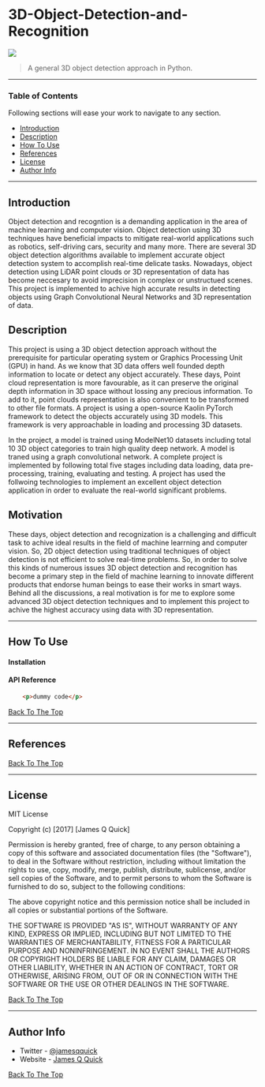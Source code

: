 # 3D-Object-Detection-and-Recognition

<a href="https://docs.python.org/3/library/io.html"><img src="https://img.shields.io/badge/python-grey?style=flat&logo=python&labelColor=grey"></a>

> A general 3D object detection approach in Python.

---

### Table of Contents
Following sections will ease your work to navigate to any section.

- [Introduction](#introduction)
- [Description](#description)
- [How To Use](#how-to-use)
- [References](#references)
- [License](#license)
- [Author Info](#author-info)

---

## Introduction

Object detection and recogntion is a demanding application in the area of machine learning and computer vision. Object detection using 3D techniques have beneficial impacts to mitigate real-world applications such as robotics, self-driving cars, security and many more.  There are several 3D object detection algorithms available to implement accurate object detection system to accomplish real-time delicate tasks. Nowadays, object detection using LiDAR point clouds or 3D representation of data has become neccesary to avoid imprecision in complex or unstructued scenes. This project is implemented to achive high accurate results in detecting objects using Graph Convolutional Neural Networks and 3D representation of data.

## Description

This project is using a 3D object detection approach without the prerequisite for particular operating system or Graphics Processing Unit (GPU) in hand. As we know that 3D data offers well founded depth information to locate or detect any object accurately. These days, Point cloud representation is more favourable, as it can preserve the original depth information in 3D space without lossing any precious information. To add to it, point clouds representation is also convenient to be transformed to other file formats. A project is using a open-source Kaolin PyTorch framework to detect the objects accurately using 3D models. This framework is very approachable in loading and processing 3D datasets. 

In the project, a model is trained using ModelNet10 datasets including total 10 3D object categories to train high quality deep network. A model is traned using a graph convolutional network. A complete project is implemented by following total five stages including data loading, data pre-processing, training, evaluating and testing. A project has used the follwoing technologies to implement an excellent object detection application in order to evaluate the real-world significant problems.

## Motivation

These days, object detection and recognization is a challenging and difficult task to achive ideal results in the field of machine learrning and computer vision. So, 2D object detection using traditional techniques of object detection is not efficient to solve real-time problems. So, in order to solve this kinds of numerous issues 3D object detection and recognition has become a primary step in the field of machine learning to innovate different products that endorse human beings to ease their works in smart ways. Behind all the discussions, a real motivation is for me to explore some advanced 3D object detection techniques and to implement this project to achive the highest accuracy using data with 3D representation.

---

## How To Use

#### Installation

#### API Reference

```html
    <p>dummy code</p>
```
[Back To The Top](#read-me-template)

---

## References
[Back To The Top](#read-me-template)

---

## License

MIT License

Copyright (c) [2017] [James Q Quick]

Permission is hereby granted, free of charge, to any person obtaining a copy
of this software and associated documentation files (the "Software"), to deal
in the Software without restriction, including without limitation the rights
to use, copy, modify, merge, publish, distribute, sublicense, and/or sell
copies of the Software, and to permit persons to whom the Software is
furnished to do so, subject to the following conditions:

The above copyright notice and this permission notice shall be included in all
copies or substantial portions of the Software.

THE SOFTWARE IS PROVIDED "AS IS", WITHOUT WARRANTY OF ANY KIND, EXPRESS OR
IMPLIED, INCLUDING BUT NOT LIMITED TO THE WARRANTIES OF MERCHANTABILITY,
FITNESS FOR A PARTICULAR PURPOSE AND NONINFRINGEMENT. IN NO EVENT SHALL THE
AUTHORS OR COPYRIGHT HOLDERS BE LIABLE FOR ANY CLAIM, DAMAGES OR OTHER
LIABILITY, WHETHER IN AN ACTION OF CONTRACT, TORT OR OTHERWISE, ARISING FROM,
OUT OF OR IN CONNECTION WITH THE SOFTWARE OR THE USE OR OTHER DEALINGS IN THE
SOFTWARE.

[Back To The Top](#read-me-template)

---

## Author Info

- Twitter - [@jamesqquick](https://twitter.com/jamesqquick)
- Website - [James Q Quick](https://jamesqquick.com)

[Back To The Top](#read-me-template)


[python-image]: https://img.shields.io/badge/Python-3.6-ff69b4.svg
[python-url]: https://www.python.org/
[pytorch-image]: https://img.shields.io/badge/PyTorch-1.5-2BAF2B.svg
[pytorch-url]: https://pytorch.org/
